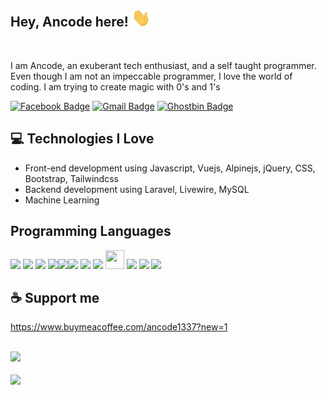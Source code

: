 <h2> Hey, Ancode here! <img src="https://raw.githubusercontent.com/ABSphreak/ABSphreak/master/gifs/Hi.gif" width="30px">
</h2>
</br>


I am Ancode, an exuberant tech enthusiast, and a self taught programmer. Even though I am not an impeccable programmer,
I love the world of coding. I am trying to create magic with 0's and 1's

[![Facebook
Badge](https://img.shields.io/badge/-Ancode-blue?style=flat-square&logo=Facebook&logoColor=white&link=https://www.facebook.com/profile.php?id=100045848663383)](https://www.facebook.com/profile.php?id=100045848663383)
[![Gmail
Badge](https://img.shields.io/badge/-hirarkyid@gmail.com-c14438?style=flat-square&logo=Gmail&logoColor=white&link=mailto:hirarkyid@gmail.com)](mailto:hirarkyid@gmail.com)
[![Ghostbin
Badge](https://img.shields.io/badge/-gist.Ancode-ff69ba?style=flat-square&logoColor=white&link=https://github.com/ancode07/gist-notes/blob/main/README.md)](https://github.com/ancode1337/gist-notes/blob/main/README.md)
<br />
## :computer: Technologies I Love
* Front-end development using Javascript, Vuejs, Alpinejs, jQuery, CSS, Bootstrap, Tailwindcss
* Backend development using Laravel, Livewire, MySQL
* Machine Learning

## Programming Languages
<img src='https://github.com/ancode1337/ancode1337/blob/master/images/html.svg' width='30' /> <img
    src='https://github.com/ancode1337/ancode1337/blob/master/images/css.svg' width='30' /> <img
    src='https://github.com/ancode1337/ancode1337/blob/master/images/js.svg' width='30' /> <img
    src='https://github.com/ancode1337/ancode1337/blob/master/images/php.svg' width='36' /><img
    src='https://github.com/ancode1337/ancode1337/blob/master/images/python.svg' width='30' /><img
    src='https://github.com/ancode1337/ancode1337/blob/master/images/c-original.svg' width='30' /> <img
    src='https://github.com/ancode1337/ancode1337/blob/master/images/laravel.svg' width='30' /> <img
    src='https://github.com/ancode1337/ancode1337/blob/master/images/bootstrap.svg' width='33' /> <img
    src='https://github.com/ancode1337/ancode1337/blob/master/images/tailwind.svg' width='30' height='30' /> <img
    src='https://github.com/ancode1337/ancode1337/blob/master/images/django.svg' width='38' /> <img
    src='https://external-content.duckduckgo.com/iu/?u=https%3A%2F%2Ftse3.mm.bing.net%2Fth%3Fid%3DOIP.RQ8rlvfppN1r1CA-mufW0QHaHa%26pid%3DApi&f=1'
    width='30' /> <img src='https://github.com/ancode1337/ancode1337/blob/master/images/sql.svg' width='30' />

## :coffee: Support me
https://www.buymeacoffee.com/ancode1337?new=1

</br>

<a href="https://github.com/ancode1337">
    <img align="left" src="https://github-readme-stats.vercel.app/api/top-langs/?username=ancode1337" />
</a>

</br>
</br>

<a href="https://github.com/ancode1337">
    <img align="center"
        src="https://github-readme-stats.vercel.app/api?username=ancode1337&show_icons=true&hide=[%22issues%22]" />
</a>
